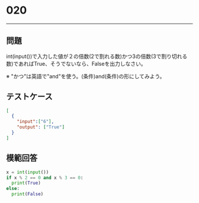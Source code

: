 
# 020

---

## 問題

int(input())で入力した値が２の倍数(2で割れる数)かつ3の倍数(3で割り切れる数)であればTrue、そうでないなら、Falseを出力しなさい。

※ "かつ"は英語で"and"を使う。(条件)and(条件)の形にしてみよう。

## テストケース

```json
[
  {
    "input":["6"],
    "output": ["True"]
  }
]
```

## 模範回答
```python
x = int(input())
if x % 2 == 0 and x % 3 == 0:
  print(True)
else:
  print(False)
```